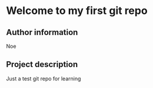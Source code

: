 # Welcome to my first git repo

## Author information
Noe

## Project description
Just a test git repo for learning
